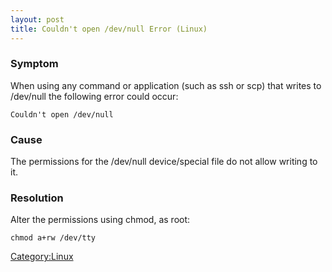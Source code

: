 ```yaml
---
layout: post 
title: Couldn't open /dev/null Error (Linux)
---
```


### Symptom

When using any command or application (such as ssh or scp) that writes
to /dev/null the following error could occur:

    Couldn't open /dev/null

### Cause

The permissions for the /dev/null device/special file do not allow
writing to it.

### Resolution

Alter the permissions using chmod, as root:

    chmod a+rw /dev/tty

[Category:Linux](Category:Linux "wikilink")
